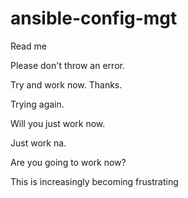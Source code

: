 # ansible-config-mgt
Read me

Please don't throw an error.

Try and work now. Thanks.

Trying again.

Will you just work now.

Just work na.

Are you going to work now?

This is increasingly becoming frustrating
